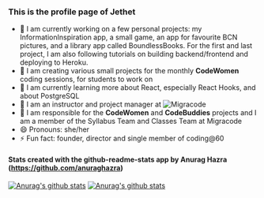 ### This is the profile page of Jethet

- 🔭 I am currently working on a few personal projects: my InformationInspiration app, a small game, an app for favourite BCN pictures, and a library app called BoundlessBooks. For the first and last project, I am also following tutorials on building backend/frontend and deploying to Heroku.
- :raising_hand: I am creating various small projects for the monthly **CodeWomen** coding sessions, for students to work on
- 🌱 I am currently learning more about React, especially React Hooks, and about PostgreSQL
- 👯 I am an instructor and project manager at ![Migracode](https://migracode.openculturalcenter.org)
- 👯 I am responsible for the **CodeWomen** and **CodeBuddies** projects and I am a member of the Syllabus Team and Classes Team at Migracode
- 😄 Pronouns: she/her
- ⚡ Fun fact: founder, director and single member of coding@60


#### Stats created with the github-readme-stats app by Anurag Hazra (https://github.com/anuraghazra)

[![Anurag's github stats](https://github-readme-stats.vercel.app/api/top-langs/?username=jethet&&hide=jupyter%20notebook&show_icons=true&theme=cobalt)](https://github.com/jethet/github-readme-stats)
[![Anurag's github stats](https://github-readme-stats.vercel.app/api/?username=jethet&count_private=true&include_all_commits=true&show_icons=true&theme=cobalt)](https://github.com/jethet/github-readme-stats)
